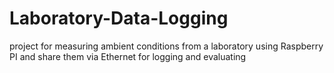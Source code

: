 # Laboratory-Data-Logging
project for measuring ambient conditions from a laboratory using Raspberry PI and share them via Ethernet for logging and evaluating
